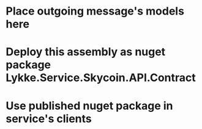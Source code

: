 ﻿# Place outgoing message's models here
# Deploy this assembly as nuget package Lykke.Service.Skycoin.API.Contract
# Use published nuget package in service's clients
